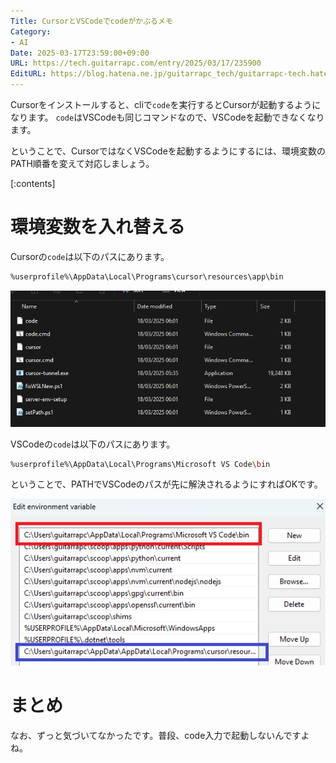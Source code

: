 ```yaml
---
Title: CursorとVSCodeでcodeがかぶるメモ
Category:
- AI
Date: 2025-03-17T23:59:00+09:00
URL: https://tech.guitarrapc.com/entry/2025/03/17/235900
EditURL: https://blog.hatena.ne.jp/guitarrapc_tech/guitarrapc-tech.hatenablog.com/atom/entry/6802418398339141582
---
```


Cursorをインストールすると、cliで`code`を実行するとCursorが起動するようになります。
`code`はVSCodeも同じコマンドなので、VSCodeを起動できなくなります。

ということで、CursorではなくVSCodeを起動するようにするには、環境変数のPATH順番を変えて対応しましょう。

[:contents]

# 環境変数を入れ替える

Cursorの`code`は以下のパスにあります。

```sh
%userprofile%\AppData\Local\Programs\cursor\resources\app\bin
```

![alt text](image.png)


VSCodeの`code`は以下のパスにあります。

```sh
%userprofile%\AppData\Local\Programs\Microsoft VS Code\bin
```

ということで、PATHでVSCodeのパスが先に解決されるようにすればOKです。

![alt text](image-1.png)

# まとめ

なお、ずっと気づいてなかったです。普段、code入力で起動しないんですよね。
